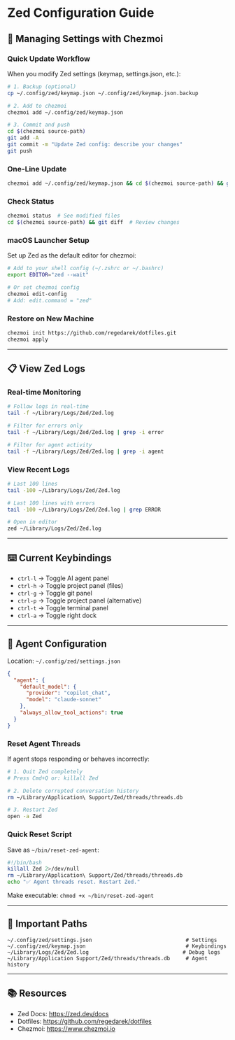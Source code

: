 # Zed Configuration Guide

## 🔄 Managing Settings with Chezmoi

### Quick Update Workflow

When you modify Zed settings (keymap, settings.json, etc.):

```bash
# 1. Backup (optional)
cp ~/.config/zed/keymap.json ~/.config/zed/keymap.json.backup

# 2. Add to chezmoi
chezmoi add ~/.config/zed/keymap.json

# 3. Commit and push
cd $(chezmoi source-path)
git add -A
git commit -m "Update Zed config: describe your changes"
git push
```

### One-Line Update

```bash
chezmoi add ~/.config/zed/keymap.json && cd $(chezmoi source-path) && git add -A && git commit -m "Update Zed config" && git push
```

### Check Status

```bash
chezmoi status  # See modified files
cd $(chezmoi source-path) && git diff  # Review changes
```

### macOS Launcher Setup

Set up Zed as the default editor for chezmoi:

```bash
# Add to your shell config (~/.zshrc or ~/.bashrc)
export EDITOR="zed --wait"

# Or set chezmoi config
chezmoi edit-config
# Add: edit.command = "zed"
```

### Restore on New Machine

```bash
chezmoi init https://github.com/regedarek/dotfiles.git
chezmoi apply
```

---

## 📋 View Zed Logs

### Real-time Monitoring

```bash
# Follow logs in real-time
tail -f ~/Library/Logs/Zed/Zed.log

# Filter for errors only
tail -f ~/Library/Logs/Zed/Zed.log | grep -i error

# Filter for agent activity
tail -f ~/Library/Logs/Zed/Zed.log | grep -i agent
```

### View Recent Logs

```bash
# Last 100 lines
tail -100 ~/Library/Logs/Zed/Zed.log

# Last 100 lines with errors
tail -100 ~/Library/Logs/Zed/Zed.log | grep ERROR

# Open in editor
zed ~/Library/Logs/Zed/Zed.log
```

---

## ⌨️ Current Keybindings

- `ctrl-l` → Toggle AI agent panel
- `ctrl-h` → Toggle project panel (files)
- `ctrl-g` → Toggle git panel
- `ctrl-p` → Toggle project panel (alternative)
- `ctrl-t` → Toggle terminal panel
- `ctrl-a` → Toggle right dock

---

## 🔧 Agent Configuration

Location: `~/.config/zed/settings.json`

```json
{
  "agent": {
    "default_model": {
      "provider": "copilot_chat",
      "model": "claude-sonnet"
    },
    "always_allow_tool_actions": true
  }
}
```

### Reset Agent Threads

If agent stops responding or behaves incorrectly:

```bash
# 1. Quit Zed completely
# Press Cmd+Q or: killall Zed

# 2. Delete corrupted conversation history
rm ~/Library/Application\ Support/Zed/threads/threads.db

# 3. Restart Zed
open -a Zed
```

### Quick Reset Script

Save as `~/bin/reset-zed-agent`:

```bash
#!/bin/bash
killall Zed 2>/dev/null
rm ~/Library/Application\ Support/Zed/threads/threads.db
echo "✅ Agent threads reset. Restart Zed."
```

Make executable: `chmod +x ~/bin/reset-zed-agent`

---

## 📁 Important Paths

```
~/.config/zed/settings.json                              # Settings
~/.config/zed/keymap.json                                # Keybindings
~/Library/Logs/Zed/Zed.log                              # Debug logs
~/Library/Application Support/Zed/threads/threads.db     # Agent history
```

---

## 📚 Resources

- Zed Docs: https://zed.dev/docs
- Dotfiles: https://github.com/regedarek/dotfiles
- Chezmoi: https://www.chezmoi.io